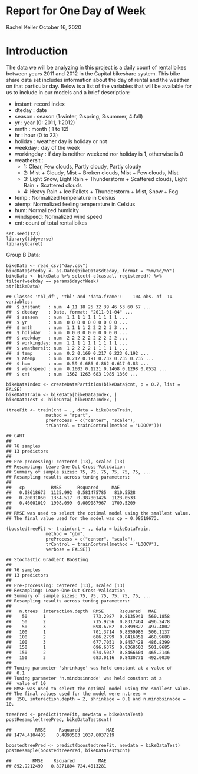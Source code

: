 Report for One Day of Week
================
Rachel Keller
October 16, 2020

Introduction
============

The data we will be analyzing in this project is a daily count of rental
bikes between years 2011 and 2012 in the Capital bikeshare system. This
bike share data set includes information about the day of rental and the
weather on that particular day. Below is a list of the variables that
will be available for us to include in our models and a brief
description:

-   instant: record index
-   dteday : date
-   season : season (1:winter, 2:spring, 3:summer, 4:fall)
-   yr : year (0: 2011, 1:2012)
-   mnth : month ( 1 to 12)
-   hr : hour (0 to 23)
-   holiday : weather day is holiday or not
-   weekday : day of the week
-   workingday : if day is neither weekend nor holiday is 1, otherwise
    is 0
-   weathersit :
    -   1: Clear, Few clouds, Partly cloudy, Partly cloudy
    -   2: Mist + Cloudy, Mist + Broken clouds, Mist + Few clouds, Mist
    -   3: Light Snow, Light Rain + Thunderstorm + Scattered clouds,
        Light Rain + Scattered clouds
    -   4: Heavy Rain + Ice Pallets + Thunderstorm + Mist, Snow + Fog
-   temp : Normalized temperature in Celsius
-   atemp: Normalized feeling temperature in Celsius
-   hum: Normalized humidity
-   windspeed: Normalized wind speed
-   cnt: count of total rental bikes

<!-- -->

    set.seed(123)
    library(tidyverse)
    library(caret)

Group B Data:

    bikeData <- read_csv("day.csv")
    bikeData$dteday <- as.Date(bikeData$dteday, format = "%m/%d/%Y")
    bikeData <- bikeData %>% select(-c(casual, registered)) %>% filter(weekday == params$dayofWeek)
    str(bikeData)

    ## Classes 'tbl_df', 'tbl' and 'data.frame':    104 obs. of  14 variables:
    ##  $ instant   : num  4 11 18 25 32 39 46 53 60 67 ...
    ##  $ dteday    : Date, format: "2011-01-04" ...
    ##  $ season    : num  1 1 1 1 1 1 1 1 1 1 ...
    ##  $ yr        : num  0 0 0 0 0 0 0 0 0 0 ...
    ##  $ mnth      : num  1 1 1 1 2 2 2 2 3 3 ...
    ##  $ holiday   : num  0 0 0 0 0 0 0 0 0 0 ...
    ##  $ weekday   : num  2 2 2 2 2 2 2 2 2 2 ...
    ##  $ workingday: num  1 1 1 1 1 1 1 1 1 1 ...
    ##  $ weathersit: num  1 2 2 2 2 1 1 1 1 1 ...
    ##  $ temp      : num  0.2 0.169 0.217 0.223 0.192 ...
    ##  $ atemp     : num  0.212 0.191 0.232 0.235 0.235 ...
    ##  $ hum       : num  0.59 0.686 0.862 0.617 0.83 ...
    ##  $ windspeed : num  0.1603 0.1221 0.1468 0.1298 0.0532 ...
    ##  $ cnt       : num  1562 1263 683 1985 1360 ...

    bikeDataIndex <- createDataPartition(bikeData$cnt, p = 0.7, list = FALSE)
    bikeDataTrain <- bikeData[bikeDataIndex, ]
    bikeDataTest <- bikeData[-bikeDataIndex, ]

    (treeFit <- train(cnt ~ ., data = bikeDataTrain,
                   method = "rpart",
                   preProcess = c("center", "scale"),
                   trControl = trainControl(method = "LOOCV")))

    ## CART 
    ## 
    ## 76 samples
    ## 13 predictors
    ## 
    ## Pre-processing: centered (13), scaled (13) 
    ## Resampling: Leave-One-Out Cross-Validation 
    ## Summary of sample sizes: 75, 75, 75, 75, 75, 75, ... 
    ## Resampling results across tuning parameters:
    ## 
    ##   cp          RMSE      Rsquared     MAE      
    ##   0.08618673  1125.992  0.581475785   810.5528
    ##   0.20031060  1354.517  0.387801426  1123.0533
    ##   0.46001019  1908.099  0.009087967  1709.5209
    ## 
    ## RMSE was used to select the optimal model using the smallest value.
    ## The final value used for the model was cp = 0.08618673.

    (boostedtreeFit <- train(cnt ~ ., data = bikeDataTrain,
                   method = "gbm",
                   preProcess = c("center", "scale"),
                   trControl = trainControl(method = "LOOCV"),
                   verbose = FALSE))

    ## Stochastic Gradient Boosting 
    ## 
    ## 76 samples
    ## 13 predictors
    ## 
    ## Pre-processing: centered (13), scaled (13) 
    ## Resampling: Leave-One-Out Cross-Validation 
    ## Summary of sample sizes: 75, 75, 75, 75, 75, 75, ... 
    ## Resampling results across tuning parameters:
    ## 
    ##   n.trees  interaction.depth  RMSE      Rsquared   MAE     
    ##    50      1                  773.2987  0.8135941  560.1858
    ##    50      2                  715.9256  0.8317464  496.2478
    ##    50      3                  698.6762  0.8399822  497.4802
    ##   100      1                  701.3714  0.8359986  506.1137
    ##   100      2                  686.2799  0.8416051  460.9680
    ##   100      3                  677.7051  0.8457428  486.8399
    ##   150      1                  696.6375  0.8368503  501.8685
    ##   150      2                  674.5047  0.8466604  465.2146
    ##   150      3                  683.0116  0.8430771  492.0030
    ## 
    ## Tuning parameter 'shrinkage' was held constant at a value of
    ##  0.1
    ## Tuning parameter 'n.minobsinnode' was held constant at a
    ##  value of 10
    ## RMSE was used to select the optimal model using the smallest value.
    ## The final values used for the model were n.trees =
    ##  150, interaction.depth = 2, shrinkage = 0.1 and n.minobsinnode = 10.

    treePred <- predict(treeFit, newdata = bikeDataTest)
    postResample(treePred, bikeDataTest$cnt)

    ##         RMSE     Rsquared          MAE 
    ## 1474.4104405    0.4893503 1037.6037219

    boostedtreePred <- predict(boostedtreeFit, newdata = bikeDataTest)
    postResample(boostedtreePred, bikeDataTest$cnt)

    ##        RMSE    Rsquared         MAE 
    ## 892.9212499   0.8271804 724.4013281
